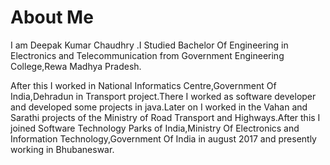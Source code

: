 # About Me
 I am Deepak Kumar Chaudhry .I Studied Bachelor Of Engineering in Electronics and Telecommunication from Government Engineering College,Rewa Madhya Pradesh.
 
 After this I worked in National Informatics Centre,Government Of India,Dehradun in Transport project.There I worked as software developer and developed some projects in java.Later on I worked in the Vahan and Sarathi projects of the Ministry of Road Transport and Highways.After this I joined Software Technology Parks of India,Ministry Of Electronics and Information Technology,Government Of India in august 2017 and presently working in Bhubaneswar.

 
